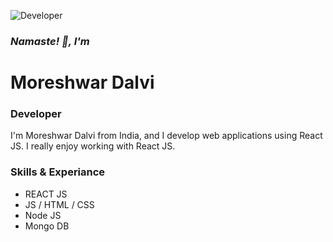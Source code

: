 ![Developer](https://www.windzoon.com/images/reactjs-widnzoon.png)

### *Namaste! 👋, I'm* 
# Moreshwar Dalvi
### Developer

I'm Moreshwar Dalvi from India, and I develop web applications using React JS. I really enjoy working with React JS.

### Skills & Experiance
* REACT JS  
* JS / HTML / CSS  
* Node JS 
* Mongo DB


